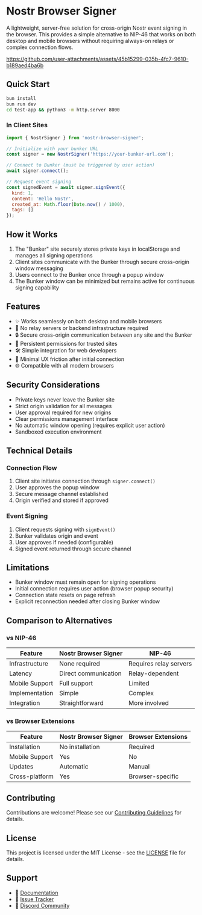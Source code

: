 # Nostr Browser Signer

A lightweight, server-free solution for cross-origin Nostr event signing in the browser. This provides a simple alternative to NIP-46 that works on both desktop and mobile browsers without requiring always-on relays or complex connection flows.



https://github.com/user-attachments/assets/45b15299-035b-4fc7-9610-b189aed4ba6b



## Quick Start

```bash
bun install
bun run dev
cd test-app && python3 -m http.server 8000
```

### In Client Sites
```javascript
import { NostrSigner } from 'nostr-browser-signer';

// Initialize with your bunker URL
const signer = new NostrSigner('https://your-bunker-url.com');

// Connect to Bunker (must be triggered by user action)
await signer.connect();

// Request event signing
const signedEvent = await signer.signEvent({
  kind: 1,
  content: 'Hello Nostr',
  created_at: Math.floor(Date.now() / 1000),
  tags: []
});
```

## How it Works

1. The "Bunker" site securely stores private keys in localStorage and manages all signing operations
2. Client sites communicate with the Bunker through secure cross-origin window messaging
3. Users connect to the Bunker once through a popup window
4. The Bunker window can be minimized but remains active for continuous signing capability

## Features

- ✨ Works seamlessly on both desktop and mobile browsers
- 🚫 No relay servers or backend infrastructure required
- 🔒 Secure cross-origin communication between any site and the Bunker
- 🔑 Persistent permissions for trusted sites
- 🛠️ Simple integration for web developers
- 🚀 Minimal UX friction after initial connection
- 🌐 Compatible with all modern browsers

## Security Considerations

- Private keys never leave the Bunker site
- Strict origin validation for all messages
- User approval required for new origins
- Clear permissions management interface
- No automatic window opening (requires explicit user action)
- Sandboxed execution environment

## Technical Details

### Connection Flow

1. Client site initiates connection through `signer.connect()`
2. User approves the popup window
3. Secure message channel established
4. Origin verified and stored if approved

### Event Signing

1. Client requests signing with `signEvent()`
2. Bunker validates origin and event
3. User approves if needed (configurable)
4. Signed event returned through secure channel

## Limitations

- Bunker window must remain open for signing operations
- Initial connection requires user action (browser popup security)
- Connection state resets on page refresh
- Explicit reconnection needed after closing Bunker window

## Comparison to Alternatives

### vs NIP-46
| Feature | Nostr Browser Signer | NIP-46 |
|---------|---------------------|---------|
| Infrastructure | None required | Requires relay servers |
| Latency | Direct communication | Relay-dependent |
| Mobile Support | Full support | Limited |
| Implementation | Simple | Complex |
| Integration | Straightforward | More involved |

### vs Browser Extensions
| Feature | Nostr Browser Signer | Browser Extensions |
|---------|---------------------|-------------------|
| Installation | No installation | Required |
| Mobile Support | Yes | No |
| Updates | Automatic | Manual |
| Cross-platform | Yes | Browser-specific |

## Contributing

Contributions are welcome! Please see our [Contributing Guidelines](CONTRIBUTING.md) for details.

## License

This project is licensed under the MIT License - see the [LICENSE](LICENSE) file for details.

## Support

- 📝 [Documentation](https://docs.example.com)
- 🐛 [Issue Tracker](https://github.com/yourusername/nostr-browser-signer/issues)
- 💬 [Discord Community](https://discord.gg/example)
